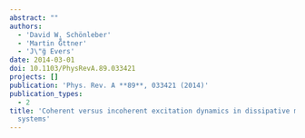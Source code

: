 ```yaml
---
abstract: ""
authors:
  - 'David W. Schönleber'
  - 'Martin G̈̊ttner'
  - 'J\"g̈ Evers'
date: 2014-03-01
doi: 10.1103/PhysRevA.89.033421
projects: []
publication: 'Phys. Rev. A **89**, 033421 (2014)'
publication_types:
  - 2
title: 'Coherent versus incoherent excitation dynamics in dissipative many-body Rydberg
  systems'
---
```

